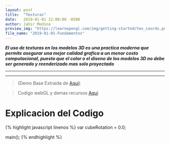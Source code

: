 ```yaml
---
layout: post
title:  "Texturas"
date:   2019-01-01 12:00:00 -0500
author: Jahir Medina
preview_img: "https://learnopengl.com/img/getting-started/tex_coords.png"
file_name: "2019-01-01-Fundamentos"
---
```


___El uso de texturas en los modelos 3D es una practica moderna que permite asegurar una mejor calidad grafica a un menor costo computacional, puesto que el color o el diseno de los modelos 3D no debe ser generado y reenderizado mas solo proyectado___

---
---

> (Demo Base Extraida de [Aqui](https://developer.mozilla.org/en-US/docs/Web/API/WebGL_API/Tutorial/Using_textures_in_WebGL))

> Codigo webGL y demas recursos <a href="{{ site.baseurl }}/assets/post_assets/{{ page.file_name }}/" target="_blank">Aqui</a>



# Explicacion del Codigo



{% highlight javascript linenos %}
var cubeRotation = 0.0;

main();
{% endhighlight %}